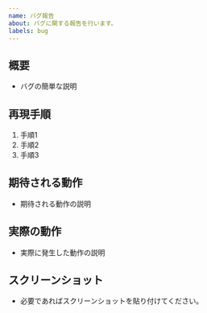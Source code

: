 ```yaml
---
name: バグ報告
about: バグに関する報告を行います。
labels: bug
---
```


## 概要
- バグの簡単な説明

## 再現手順
1. 手順1
2. 手順2
3. 手順3

## 期待される動作
- 期待される動作の説明

## 実際の動作
- 実際に発生した動作の説明

## スクリーンショット
- 必要であればスクリーンショットを貼り付けてください。
